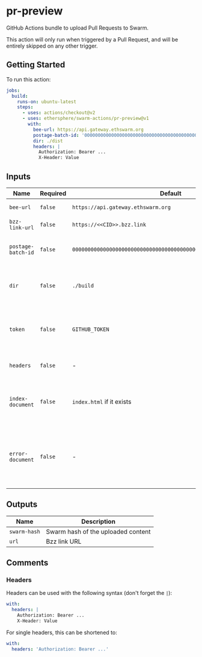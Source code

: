 # pr-preview

GitHub Actions bundle to upload Pull Requests to Swarm.

This action will only run when triggered by a Pull Request, and will be entirely skipped on any other trigger.

## Getting Started

To run this action:

```yaml
jobs:
  build:
    runs-on: ubuntu-latest
    steps:
      - uses: actions/checkout@v2
      - uses: ethersphere/swarm-actions/pr-preview@v1
        with:
          bee-url: https://api.gateway.ethswarm.org
          postage-batch-id: '0000000000000000000000000000000000000000000000000000000000000000'
          dir: ./dist
          headers: |
            Authorization: Bearer ...
            X-Header: Value
```

## Inputs

| Name               | Required | Default                                                            | Description                                                                                         |
| ------------------ | -------- | ------------------------------------------------------------------ | --------------------------------------------------------------------------------------------------- |
| `bee-url`          | `false`  | `https://api.gateway.ethswarm.org`                                 | URL of Bee node                                                                                     |
| `bzz-link-url`     | `false`  | `https://<<CID>>.bzz.link`                                         | URL of for Bzz.link                                                                                 |
| `postage-batch-id` | `false`  | `0000000000000000000000000000000000000000000000000000000000000000` | Batch ID of Postage Stamp that will be used for upload                                              |
| `dir`              | `false`  | `./build`                                                          | Path to build directory that should be uploaded. Default: ./build                                   |
| `token`            | `false`  | `GITHUB_TOKEN`                                                     | Token to be used for creating the PR comment. Default: GITHUB_TOKEN                                 |
| `headers`          | `false`  | -                                                                  | Headers used for the HTTP call to bee                                                               |
| `index-document`   | `false`  | `index.html` if it exists                                          | Default file to be returned when the root hash of collection is accessed                            |
| `error-document`   | `false`  | -                                                                  | Configure custom error document to be returned when a specified path can not be found in collection |

## Outputs

| Name         | Description                        |
| ------------ | ---------------------------------- |
| `swarm-hash` | Swarm hash of the uploaded content |
| `url`        | Bzz link URL                       |

## Comments

### Headers

Headers can be used with the following syntax (don't forget the `|`):

```yaml
with:
  headers: |
    Authorization: Bearer ...
    X-Header: Value
```

For single headers, this can be shortened to:

```yaml
with:
  headers: 'Authorization: Bearer ...'
```
